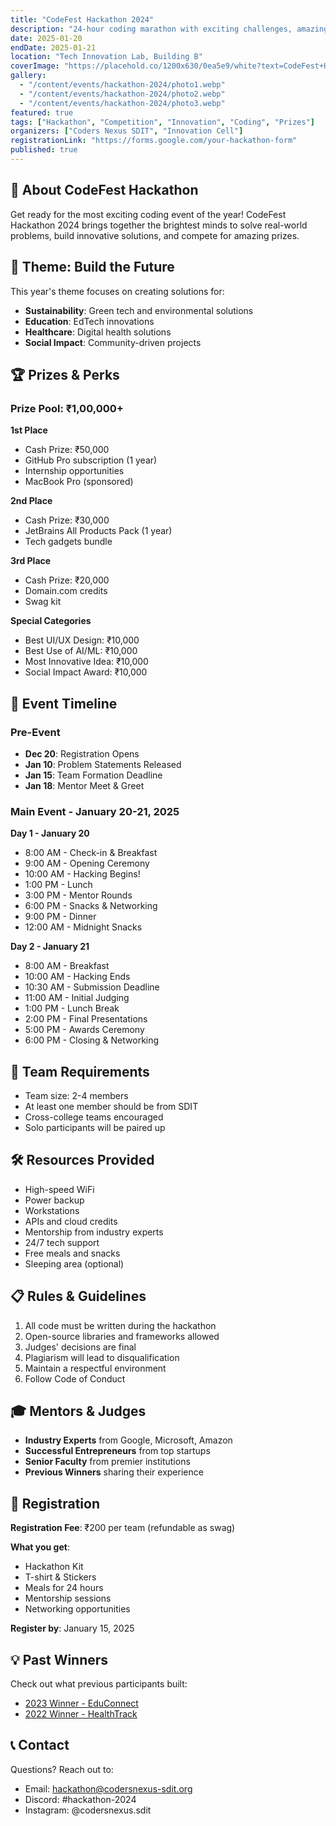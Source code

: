 ```yaml
---
title: "CodeFest Hackathon 2024"
description: "24-hour coding marathon with exciting challenges, amazing prizes, and opportunities to showcase your innovation."
date: 2025-01-20
endDate: 2025-01-21
location: "Tech Innovation Lab, Building B"
coverImage: "https://placehold.co/1200x630/0ea5e9/white?text=CodeFest+Hackathon"
gallery:
  - "/content/events/hackathon-2024/photo1.webp"
  - "/content/events/hackathon-2024/photo2.webp"
  - "/content/events/hackathon-2024/photo3.webp"
featured: true
tags: ["Hackathon", "Competition", "Innovation", "Coding", "Prizes"]
organizers: ["Coders Nexus SDIT", "Innovation Cell"]
registrationLink: "https://forms.google.com/your-hackathon-form"
published: true
---
```


## 🚀 About CodeFest Hackathon

Get ready for the most exciting coding event of the year! CodeFest Hackathon 2024 brings together the brightest minds to solve real-world problems, build innovative solutions, and compete for amazing prizes.

## 🎯 Theme: Build the Future

This year's theme focuses on creating solutions for:
- **Sustainability**: Green tech and environmental solutions
- **Education**: EdTech innovations
- **Healthcare**: Digital health solutions
- **Social Impact**: Community-driven projects

## 🏆 Prizes & Perks

### Prize Pool: ₹1,00,000+

**1st Place**
- Cash Prize: ₹50,000
- GitHub Pro subscription (1 year)
- Internship opportunities
- MacBook Pro (sponsored)

**2nd Place**
- Cash Prize: ₹30,000
- JetBrains All Products Pack (1 year)
- Tech gadgets bundle

**3rd Place**
- Cash Prize: ₹20,000
- Domain.com credits
- Swag kit

**Special Categories**
- Best UI/UX Design: ₹10,000
- Best Use of AI/ML: ₹10,000
- Most Innovative Idea: ₹10,000
- Social Impact Award: ₹10,000

## 📅 Event Timeline

### Pre-Event
- **Dec 20**: Registration Opens
- **Jan 10**: Problem Statements Released
- **Jan 15**: Team Formation Deadline
- **Jan 18**: Mentor Meet & Greet

### Main Event - January 20-21, 2025

**Day 1 - January 20**
- 8:00 AM - Check-in & Breakfast
- 9:00 AM - Opening Ceremony
- 10:00 AM - Hacking Begins!
- 1:00 PM - Lunch
- 3:00 PM - Mentor Rounds
- 6:00 PM - Snacks & Networking
- 9:00 PM - Dinner
- 12:00 AM - Midnight Snacks

**Day 2 - January 21**
- 8:00 AM - Breakfast
- 10:00 AM - Hacking Ends
- 10:30 AM - Submission Deadline
- 11:00 AM - Initial Judging
- 1:00 PM - Lunch Break
- 2:00 PM - Final Presentations
- 5:00 PM - Awards Ceremony
- 6:00 PM - Closing & Networking

## 👥 Team Requirements

- Team size: 2-4 members
- At least one member should be from SDIT
- Cross-college teams encouraged
- Solo participants will be paired up

## 🛠️ Resources Provided

- High-speed WiFi
- Power backup
- Workstations
- APIs and cloud credits
- Mentorship from industry experts
- 24/7 tech support
- Free meals and snacks
- Sleeping area (optional)

## 📋 Rules & Guidelines

1. All code must be written during the hackathon
2. Open-source libraries and frameworks allowed
3. Judges' decisions are final
4. Plagiarism will lead to disqualification
5. Maintain a respectful environment
6. Follow Code of Conduct

## 🎓 Mentors & Judges

- **Industry Experts** from Google, Microsoft, Amazon
- **Successful Entrepreneurs** from top startups
- **Senior Faculty** from premier institutions
- **Previous Winners** sharing their experience

## 📝 Registration

**Registration Fee**: ₹200 per team (refundable as swag)

**What you get**:
- Hackathon Kit
- T-shirt & Stickers
- Meals for 24 hours
- Mentorship sessions
- Networking opportunities

**Register by**: January 15, 2025

## 💡 Past Winners

Check out what previous participants built:
- [2023 Winner - EduConnect](https://github.com/coders-nexus-sdit/educonnect)
- [2022 Winner - HealthTrack](https://github.com/coders-nexus-sdit/healthtrack)

## 📞 Contact

Questions? Reach out to:
- Email: hackathon@codersnexus-sdit.org
- Discord: #hackathon-2024
- Instagram: @codersnexus.sdit